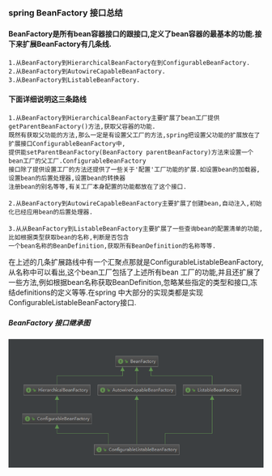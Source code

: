 ### spring BeanFactory 接口总结

#### BeanFactory是所有bean容器接口的跟接口,定义了bean容器的最基本的功能.接下来扩展BeanFactory有几条线.
    1.从BeanFactory到HierarchicalBeanFactory在到ConfigurableBeanFactory.
    2.从BeanFactory到AutowireCapableBeanFactory.
    3.从BeanFactory到ListableBeanFactory.
    
#### 下面详细说明这三条路线
    1.从BeanFactory到HierarchicalBeanFactory主要扩展了bean工厂提供getParentBeanFactory()方法,获取父容器的功能.  
    既然有获取父功能的方法,那么一定是有设置父工厂的方法,spring把设置父功能的扩展放在了扩展接口ConfigurableBeanFactory中,  
    提供能setParentBeanFactory(BeanFactory parentBeanFactory)方法来设置一个bean工厂的父工厂.ConfigurableBeanFactory  
    接口除了提供设置工厂的方法还提供了一些关于'配置'工厂功能的扩展.如设置bean的加载器,设置bean的后置处理器,设置bean的转换器  
    注册bean的别名等等,有关工厂本身配置的功能都放在了这个接口.
    
    2.从BeanFactory到AutowireCapableBeanFactory主要扩展了创建bean,自动注入,初始化已经应用bean的后置处理器.
    
    3.从从BeanFactory到ListableBeanFactory主要扩展了一些查询bean的配置清单的功能,比如根据类型获取bean的名称,判断是否包含  
    一个bean名称的BeanDefinition,获取所有BeanDefinition的名称等等.

在上述的几条扩展路线中有一个汇聚点那就是ConfigurableListableBeanFactory,从名称中可以看出,这个bean工厂包括了上述所有bean
工厂的功能,并且还扩展了一些方法,例如根据bean名称获取BeanDefinition,忽略某些指定的类型和接口,冻结definitions的定义等等.在spring
中大部分的实现类都是实现ConfigurableListableBeanFactory接口.

##### BeanFactory 接口继承图 
 ![接口继承图](BeanFactory.png)

